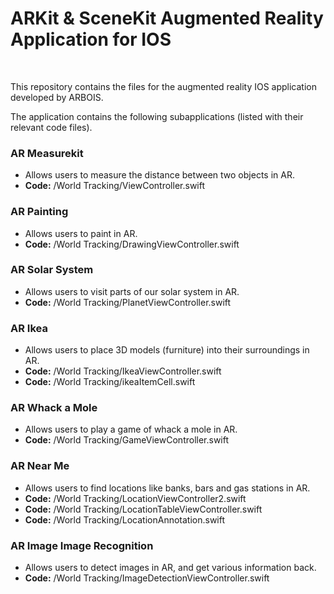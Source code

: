 <h1>ARKit & SceneKit Augmented Reality Application for IOS</h1>
<br>
<p>This repository contains the files for the augmented reality IOS application developed by ARBOIS.</p>
<p>The application contains the following subapplications (listed with their relevant code files).</p>

<h3>AR Measurekit</h3>
<ul>
  <li>Allows users to measure the distance between two objects in AR.</li>
  <li><b>Code:</b> /World Tracking/ViewController.swift</li>
</ul>

<h3>AR Painting</h3>
<ul>
  <li>Allows users to paint in AR.</li>
  <li><b>Code:</b> /World Tracking/DrawingViewController.swift</li>
</ul>

<h3>AR Solar System</h3>
<ul>
  <li>Allows users to visit parts of our solar system in AR.</li>
  <li><b>Code:</b> /World Tracking/PlanetViewController.swift</li>
</ul>

<h3>AR Ikea</h3>
<ul>
  <li>Allows users to place 3D models (furniture) into their surroundings in AR.</li>
  <li><b>Code:</b> /World Tracking/IkeaViewController.swift</li>
  <li><b>Code:</b> /World Tracking/ikeaItemCell.swift</li>
</ul>

<h3>AR Whack a Mole</h3>
<ul>
  <li>Allows users to play a game of whack a mole in AR.</li>
  <li><b>Code:</b> /World Tracking/GameViewController.swift</li>
</ul>

<h3>AR Near Me</h3>
<ul>
  <li>Allows users to find locations like banks, bars and gas stations in AR.</li>
  <li><b>Code:</b> /World Tracking/LocationViewController2.swift</li>
  <li><b>Code:</b> /World Tracking/LocationTableViewController.swift</li>
  <li><b>Code:</b> /World Tracking/LocationAnnotation.swift</li>
</ul>

<h3>AR Image Image Recognition</h3>
<ul>
  <li>Allows users to detect images in AR, and get various information back.</li>
  <li><b>Code:</b> /World Tracking/ImageDetectionViewController.swift</li>
</ul>


